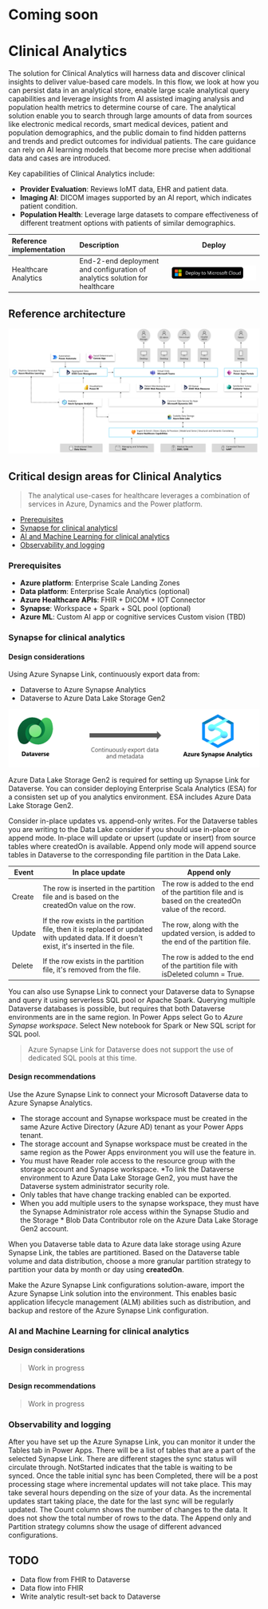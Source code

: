 # Coming soon
# Clinical Analytics

The solution for Clinical Analytics will harness data and discover clinical insights to deliver value-based care models. In this flow, we look at how you can persist data in an analytical store, enable large scale analytical query capabilities and leverage insights from AI assisted imaging analysis and population health metrics to determine course of care. The analytical solution enable you to search through large amounts of data from sources like electronic medical records, smart medical devices, patient and population demographics, and the public domain to find hidden patterns and trends and predict outcomes for individual patients. The care guidance can rely on AI learning models that become more precise when additional data and cases are introduced.

Key capabilities of Clinical Analytics include:

* **Provider Evaluation**: Reviews IoMT data, EHR and patient data.
* **Imaging AI**: DICOM images supported by an AI report, which indicates patient condition.
* **Population Health**: Leverage large datasets to compare effectiveness of different treatment options with patients of similar demographics.

| Reference implementation | Description | Deploy |
|:----------------------|:------------|--------|
| Healthcare Analytics | End-2-end deployment and configuration of analytics solution for healthcare |[![Deploy To Microsoft Cloud](../../../docs/deploytomicrosoftcloud.svg)](https://portal.azure.com/#blade/Microsoft_Azure_CreateUIDef/CustomDeploymentBlade/uri/https%3A%2F%2Fraw.githubusercontent.com%2FMicrosoft%2Findustry%2Fmain%2Fhealthcare%2Fsolutions%2FhealthcareApis%2FhealthcareArm.json/uiFormDefinitionUri/https%3A%2F%2Fraw.githubusercontent.com%2FMicrosoft%2Findustry%2Fmain%2Fhealthcare%2Fsolutions%2FhealthcareApis%2Fhealthcare-portal.json)

## Reference architecture

![Healthcare - Clinical Analytics](./images/clinicalanalytics.png)

## Critical design areas for Clinical Analytics

>The analytical use-cases for healthcare leverages a combination of services in Azure, Dynamics and the Power platform.

* [Prerequisites](#Prerequisites)
* [Synapse for clinical analyticsl](#Synapse-for-clinical-analytics)
* [AI and Machine Learning for clinical analytics](#AI-and-Machine-Learning-for-clinical-analytics)
* [Observability and logging](#observability-and-logging)

### Prerequisites

* **Azure platform**: Enterprise Scale Landing Zones
* **Data platform**: Enterprise Scale Analytics (optional)
* **Azure Healthcare APIs**: FHIR + DICOM + IOT Connector
* **Synapse**: Workspace + Spark + SQL pool (optional)
* **Azure ML**: Custom AI app or cognitive services Custom vision (TBD)

### Synapse for clinical analytics

#### Design considerations

Using Azure Synapse Link, continuously export data from:

* Dataverse to Azure Synapse Analytics
* Dataverse to Azure Data Lake Storage Gen2

![Healthcare - Clinical Analytics](./images/azure-synapse-link-dataverse.png)

Azure Data Lake Storage Gen2 is required for setting up Synapse Link for Dataverse. You can consider deploying Enterprise Scala Analytics (ESA) for a consisten set up of you analytics environment. ESA includes Azure Data Lake Storage Gen2.

Consider in-place updates vs. append-only writes. For the Dataverse tables you are writing to the Data Lake consider if you should use in-place or append mode. In-place will update or upsert (update or insert) from source tables where createdOn is available. Append only mode will append source tables in Dataverse to the corresponding file partition in the Data Lake.

|Event |In place update |Append only |
|-------|-----------------|-------------|
|Create| The row is inserted in the partition file and is based on the createdOn value on the row.|The row is added to the end of the partition file and is based on the createdOn value of the record.|
|Update| If the row exists in the partition file, then it is replaced or updated with updated data. If it doesn't exist, it's inserted in the file.|The row, along with the updated version, is added to the end of the partition file.|
|Delete | If the row exists in the partition file, it's removed from the file.|The row is added to the end of the partition file with isDeleted column = True.|

You can also use Synapse Link to connect your Dataverse data to Synapse and query it using serverless SQL pool or Apache Spark. Querying multiple Dataverse databases is possible, but requires that both Dataverse environments are in the same region. In Power Apps select Go to *Azure Synapse workspace*. Select New notebook for Spark or New SQL script for SQL pool.
>Azure Synapse Link for Dataverse does not support the use of dedicated SQL pools at this time.

#### Design recommendations

Use the Azure Synapse Link to connect your Microsoft Dataverse data to Azure Synapse Analytics.

* The storage account and Synapse workspace must be created in the same Azure Active Directory (Azure AD) tenant as your Power Apps tenant.
* The storage account and Synapse workspace must be created in the same region as the Power Apps environment you will use the feature in.
* You must have Reader role access to the resource group with the storage account and Synapse workspace.
*To link the Dataverse environment to Azure Data Lake Storage Gen2, you must have the Dataverse system administrator security role.
* Only tables that have change tracking enabled can be exported.
* When you add multiple users to the synapse workspace, they must have the Synapse Administrator role access within the Synapse Studio and the Storage * Blob Data Contributor role on the Azure Data Lake Storage Gen2 account.

When you Dataverse table data to Azure data lake storage using Azure Synapse Link, the tables are partitioned. Based on the Dataverse table volume and data distribution, choose a more granular partition strategy to partition your data by month or day using **createdOn**.

Make the Azure Synapse Link configurations solution-aware, import the Azure Synapse Link solution into the environment. This enables basic application lifecycle management (ALM) abilities such as distribution, and backup and restore of the Azure Synapse Link configuration.

### AI and Machine Learning for clinical analytics

#### Design considerations

>Work in progress

#### Design recommendations

>Work in progress

### Observability and logging

After you have set up the Azure Synapse Link, you can monitor it under the Tables tab in Power Apps. There will be a list of tables that are a part of the selected Synapse Link.
There are different stages the sync status will circulate through. NotStarted indicates that the table is waiting to be synced. Once the table initial sync has been Completed, there will be a post processing stage where incremental updates will not take place. This may take several hours depending on the size of your data. As the incremental updates start taking place, the date for the last sync will be regularly updated. The Count column shows the number of changes to the data. It does not show the total number of rows to the data. The Append only and Partition strategy columns show the usage of different advanced configurations.

## TODO

* Data flow from FHIR to Dataverse
* Data flow into FHIR
* Write analytic result-set back to Dataverse
  